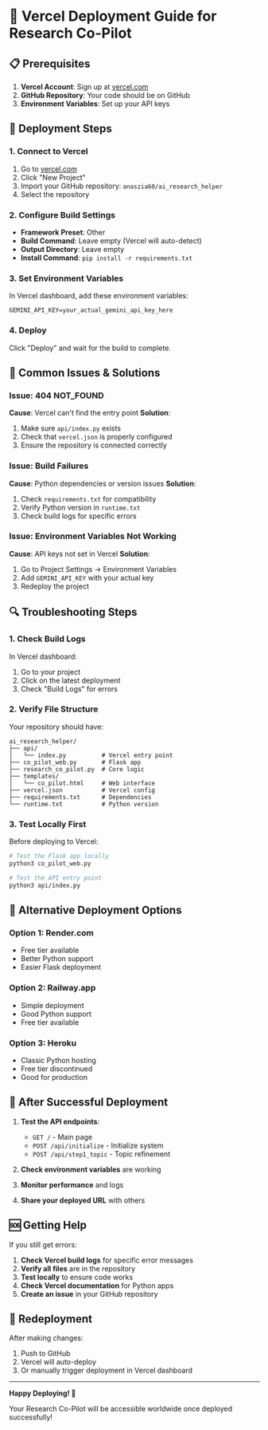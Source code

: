 # 🚀 Vercel Deployment Guide for Research Co-Pilot

## 📋 Prerequisites

1. **Vercel Account**: Sign up at [vercel.com](https://vercel.com)
2. **GitHub Repository**: Your code should be on GitHub
3. **Environment Variables**: Set up your API keys

## 🔧 Deployment Steps

### 1. Connect to Vercel

1. Go to [vercel.com](https://vercel.com)
2. Click "New Project"
3. Import your GitHub repository: `anaszia60/ai_research_helper`
4. Select the repository

### 2. Configure Build Settings

- **Framework Preset**: Other
- **Build Command**: Leave empty (Vercel will auto-detect)
- **Output Directory**: Leave empty
- **Install Command**: `pip install -r requirements.txt`

### 3. Set Environment Variables

In Vercel dashboard, add these environment variables:

```
GEMINI_API_KEY=your_actual_gemini_api_key_here
```

### 4. Deploy

Click "Deploy" and wait for the build to complete.

## 🚨 Common Issues & Solutions

### Issue: 404 NOT_FOUND

**Cause**: Vercel can't find the entry point
**Solution**: 
1. Make sure `api/index.py` exists
2. Check that `vercel.json` is properly configured
3. Ensure the repository is connected correctly

### Issue: Build Failures

**Cause**: Python dependencies or version issues
**Solution**:
1. Check `requirements.txt` for compatibility
2. Verify Python version in `runtime.txt`
3. Check build logs for specific errors

### Issue: Environment Variables Not Working

**Cause**: API keys not set in Vercel
**Solution**:
1. Go to Project Settings → Environment Variables
2. Add `GEMINI_API_KEY` with your actual key
3. Redeploy the project

## 🔍 Troubleshooting Steps

### 1. Check Build Logs

In Vercel dashboard:
1. Go to your project
2. Click on the latest deployment
3. Check "Build Logs" for errors

### 2. Verify File Structure

Your repository should have:
```
ai_research_helper/
├── api/
│   └── index.py          # Vercel entry point
├── co_pilot_web.py       # Flask app
├── research_co_pilot.py  # Core logic
├── templates/
│   └── co_pilot.html     # Web interface
├── vercel.json           # Vercel config
├── requirements.txt      # Dependencies
└── runtime.txt           # Python version
```

### 3. Test Locally First

Before deploying to Vercel:
```bash
# Test the Flask app locally
python3 co_pilot_web.py

# Test the API entry point
python3 api/index.py
```

## 🎯 Alternative Deployment Options

### Option 1: Render.com
- Free tier available
- Better Python support
- Easier Flask deployment

### Option 2: Railway.app
- Simple deployment
- Good Python support
- Free tier available

### Option 3: Heroku
- Classic Python hosting
- Free tier discontinued
- Good for production

## 📱 After Successful Deployment

1. **Test the API endpoints**:
   - `GET /` - Main page
   - `POST /api/initialize` - Initialize system
   - `POST /api/step1_topic` - Topic refinement

2. **Check environment variables** are working

3. **Monitor performance** and logs

4. **Share your deployed URL** with others

## 🆘 Getting Help

If you still get errors:

1. **Check Vercel build logs** for specific error messages
2. **Verify all files** are in the repository
3. **Test locally** to ensure code works
4. **Check Vercel documentation** for Python apps
5. **Create an issue** in your GitHub repository

## 🔄 Redeployment

After making changes:
1. Push to GitHub
2. Vercel will auto-deploy
3. Or manually trigger deployment in Vercel dashboard

---

**Happy Deploying! 🚀**

Your Research Co-Pilot will be accessible worldwide once deployed successfully!
